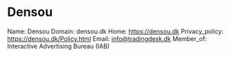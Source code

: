 
# Densou

Name: Densou
Domain: densou.dk
Home: https://densou.dk
Privacy_policy: https://densou.dk/Policy.html
Email: info@tradingdesk.dk
Member_of: Interactive Advertising Bureau (IAB)
